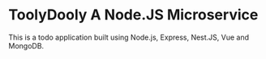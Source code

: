 # ToolyDooly A Node.JS Microservice

This is a todo application built using Node.js, Express, Nest.JS, Vue and MongoDB.
